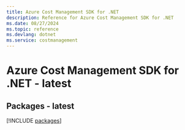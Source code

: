 ```yaml
---
title: Azure Cost Management SDK for .NET
description: Reference for Azure Cost Management SDK for .NET
ms.date: 08/27/2024
ms.topic: reference
ms.devlang: dotnet
ms.service: costmanagement
---
```

# Azure Cost Management SDK for .NET - latest
## Packages - latest
[!INCLUDE [packages](cost-management-index.md)]